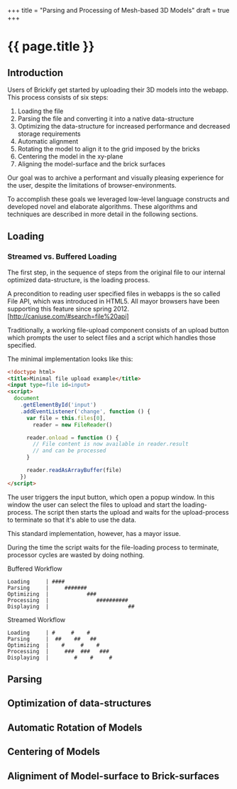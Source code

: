 +++
title = "Parsing and Processing of Mesh-based 3D Models"
draft = true
+++

# {{ page.title }}

## Introduction

Users of Brickify get started by uploading
their 3D models into the webapp.
This process consists of six steps:

1. Loading the file
1. Parsing the file and converting it into a native data-structure
1. Optimizing the data-structure for increased performance
  and decreased storage requirements
1. Automatic alignment
  1. Rotating the model to align it to the grid imposed by the bricks
  1. Centering the model in the xy-plane
  1. Aligning the model-surface and the brick surfaces


Our goal was to archive a performant and visually pleasing experience
for the user, despite the limitations of browser-environments.

To accomplish these goals we leveraged low-level language
constructs and developed novel and elaborate algorithms.
These algorithms and techniques are described in more detail
in the following sections.


## Loading

### Streamed vs. Buffered Loading

The first step, in the sequence of steps from the original
file to our internal optimized data-structure, is the loading process.

A precondition to reading user specified files in webapps
is the so called File API, which was introduced in HTML5.
All mayor browsers have been supporting this feature since spring 2012.
[http://caniuse.com/#search=file%20api]

Traditionally, a working file-upload component consists
of an upload button which prompts the user to select files
and a script which handles those specified.

The minimal implementation looks like this:

```html
<!doctype html>
<title>Minimal file upload example</title>
<input type=file id=input>
<script>
  document
    .getElementById('input')
    .addEventListener('change', function () {
      var file = this.files[0],
        reader = new FileReader()

      reader.onload = function () {
        // File content is now available in reader.result
        // and can be processed
      }

      reader.readAsArrayBuffer(file)
    })
</script>
```

The user triggers the input button, which open a popup window.
In this window the user can select the files to upload
and start the loading-process.
The script then starts the upload and waits for the upload-process
to terminate so that it's able to use the data.

This standard implementation, however, has a mayor issue.

During the time the script waits for the file-loading process
to terminate, processor cycles are wasted by doing nothing.

Buffered Workflow

```
Loading     | ####
Parsing     |     #######
Optimizing  |            ###
Processing  |               ##########
Displaying  |                         ##
```


Streamed Workflow

```
Loading     | #     #    #
Parsing     |  ##    ##   ##
Optimizing  |    #     #    #
Processing  |     ###  ###   ###
Displaying  |        #    #     #
```





## Parsing

## Optimization of data-structures

## Automatic Rotation of Models

## Centering of Models

## Aligniment of Model-surface to Brick-surfaces
